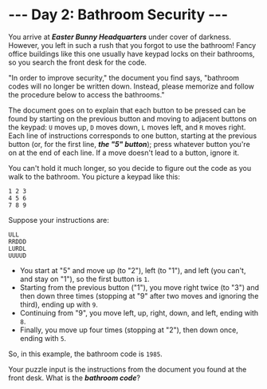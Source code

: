# --- Day 2: Bathroom Security ---

You arrive at <em><b>Easter Bunny Headquarters</b></em> under cover of darkness. However, you left in such a rush that you forgot to use the bathroom! Fancy office buildings like this one usually have keypad locks on their bathrooms, so you search the front desk for the code.


"In order to improve security," the document you find says, "bathroom codes will no longer be written down.  Instead, please memorize and follow the procedure below to access the bathrooms."


The document goes on to explain that each button to be pressed can be found by starting on the previous button and moving to adjacent buttons on the keypad: <code>U</code> moves up, <code>D</code> moves down, <code>L</code> moves left, and <code>R</code> moves right. Each line of instructions corresponds to one button, starting at the previous button (or, for the first line, <em><b>the "5" button</b></em>); press whatever button you're on at the end of each line. If a move doesn't lead to a button, ignore it.


You can't hold it much longer, so you decide to figure out the code as you walk to the bathroom. You picture a keypad like this:


<pre><code>1 2 3
4 5 6
7 8 9
</code></pre>
Suppose your instructions are:


<pre><code>ULL
RRDDD
LURDL
UUUUD
</code></pre>
<ul>
<li>You start at "5" and move up (to "2"), left (to "1"), and left (you can't, and stay on "1"), so the first button is <code>1</code>.</li>
<li>Starting from the previous button ("1"), you move right twice (to "3") and then down three times (stopping at "9" after two moves and ignoring the third), ending up with <code>9</code>.</li>
<li>Continuing from "9", you move left, up, right, down, and left, ending with <code>8</code>.</li>
<li>Finally, you move up four times (stopping at "2"), then down once, ending with <code>5</code>.</li>
</ul>
So, in this example, the bathroom code is <code>1985</code>.


Your puzzle input is the instructions from the document you found at the front desk. What is the <em><b>bathroom code</b></em>?


